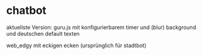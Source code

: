 # chatbot
aktuellste Version: guru.js mit konfigurierbarem timer und (blur) background und deutschen default texten

web_edgy mit eckigen ecken (ursprünglich für stadtbot)
